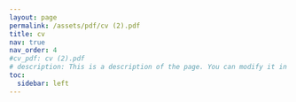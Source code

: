 ```yaml
---
layout: page
permalink: /assets/pdf/cv (2).pdf
title: cv
nav: true
nav_order: 4
#cv_pdf: cv (2).pdf
# description: This is a description of the page. You can modify it in '_pages/cv.md'. You can also change or remove the top pdf download button.
toc:
  sidebar: left
---
```

